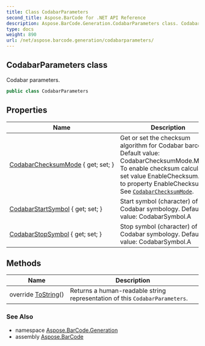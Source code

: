 ```yaml
---
title: Class CodabarParameters
second_title: Aspose.BarCode for .NET API Reference
description: Aspose.BarCode.Generation.CodabarParameters class. Codabar parameters
type: docs
weight: 890
url: /net/aspose.barcode.generation/codabarparameters/
---
```

## CodabarParameters class

Codabar parameters.

```csharp
public class CodabarParameters
```

## Properties

| Name | Description |
| --- | --- |
| [CodabarChecksumMode](../../aspose.barcode.generation/codabarparameters/codabarchecksummode/) { get; set; } | Get or set the checksum algorithm for Codabar barcodes. Default value: CodabarChecksumMode.Mod16. To enable checksum calculation set value EnableChecksum.Yes to property EnableChecksum. See [`CodabarChecksumMode`](./codabarchecksummode/). |
| [CodabarStartSymbol](../../aspose.barcode.generation/codabarparameters/codabarstartsymbol/) { get; set; } | Start symbol (character) of Codabar symbology. Default value: CodabarSymbol.A |
| [CodabarStopSymbol](../../aspose.barcode.generation/codabarparameters/codabarstopsymbol/) { get; set; } | Stop symbol (character) of Codabar symbology. Default value: CodabarSymbol.A |

## Methods

| Name | Description |
| --- | --- |
| override [ToString](../../aspose.barcode.generation/codabarparameters/tostring/)() | Returns a human-readable string representation of this `CodabarParameters`. |

### See Also

* namespace [Aspose.BarCode.Generation](../../aspose.barcode.generation/)
* assembly [Aspose.BarCode](../../)


